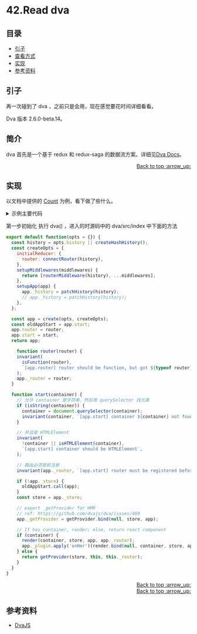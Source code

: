 # 42.Read dva
## <a name="index"></a> 目录
- [引子](#start)
- [查看方式](#see)
- [实现](#code)
- [参考资料](#reference)


## <a name="start"></a> 引子
再一次碰到了 dva ，之前只是会用，现在感觉要花时间详细看看。

Dva 版本 2.6.0-beta.14。

## <a name="see"></a> 简介
dva 首先是一个基于 redux 和 redux-saga 的数据流方案。详细见[Dva Docs][url-docs-dva]。

<div align="right"><a href="#index">Back to top :arrow_up:</a></div>

## <a name="code"></a> 实现
以文档中提供的 [Count][url-example-count] 为例，看下做了些什么。
<details>
<summary>示例主要代码</summary>

```js
import React from 'react';
import dva, { connect } from 'dva';

// 1. Initialize
const app = dva();

// 2. Model
app.model({
  namespace: 'count',
  state: 0,
  reducers: {
    add  (count) { return count + 1 },
    minus(count) { return count - 1 },
  },
});

// 3. View
const App = connect(({ count }) => ({
  count
}))(function(props) {
  return (
    <div>
      <h2>{ props.count }</h2>
      <button key="add" onClick={() => { props.dispatch({type: 'count/add'})}}>+</button>
      <button key="minus" onClick={() => { props.dispatch({type: 'count/minus'})}}>-</button>
    </div>
  );
});

// 4. Router
app.router(() => <App />);

// 5. Start
app.start('#root');
```
</details>

第一步初始化 执行 dva() ，进入的时源码中的 dva/src/index 中下面的方法
```js
export default function(opts = {}) {
  const history = opts.history || createHashHistory();
  const createOpts = {
    initialReducer: {
      router: connectRouter(history),
    },
    setupMiddlewares(middlewares) {
      return [routerMiddleware(history), ...middlewares];
    },
    setupApp(app) {
      app._history = patchHistory(history);
      // app._history = patchHistory(history);
    },
  };

  const app = create(opts, createOpts);
  const oldAppStart = app.start;
  app.router = router;
  app.start = start;
  return app;

    function router(router) {
    invariant(
      isFunction(router),
      `[app.router] router should be function, but got ${typeof router}`,
    );
    app._router = router;
  }

  function start(container) {
    // 允许 container 是字符串，然后用 querySelector 找元素
    if (isString(container)) {
      container = document.querySelector(container);
      invariant(container, `[app.start] container ${container} not found`);
    }

    // 并且是 HTMLElement
    invariant(
      !container || isHTMLElement(container),
      `[app.start] container should be HTMLElement`,
    );

    // 路由必须提前注册
    invariant(app._router, `[app.start] router must be registered before app.start()`);

    if (!app._store) {
      oldAppStart.call(app);
    }
    const store = app._store;

    // export _getProvider for HMR
    // ref: https://github.com/dvajs/dva/issues/469
    app._getProvider = getProvider.bind(null, store, app);

    // If has container, render; else, return react component
    if (container) {
      render(container, store, app, app._router);
      app._plugin.apply('onHmr')(render.bind(null, container, store, app));
    } else {
      return getProvider(store, this, this._router);
    }
  }
}
```






<div align="right"><a href="#index">Back to top :arrow_up:</a></div>




<div align="right"><a href="#index">Back to top :arrow_up:</a></div>

## <a name="reference"></a> 参考资料
- [DvaJS][url-docs-dva]

[url-base]:https://xxholic.github.io/blog/draft

[url-docs-dva]:https://dvajs.com/

[url-example-count]:https://stackblitz.com/edit/dva-example-count


[url-local-mode-none]:./images/41/mode-none.png
[url-local-mode-dev]:./images/41/mode-dev.png
[url-local-mode-pro]:./images/41/mode-pro.png

